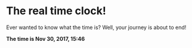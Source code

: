 # The real time clock!

Ever wanted to know what the time is? Well, your journey is about to end!

**The time is Nov 30, 2017, 15:46**